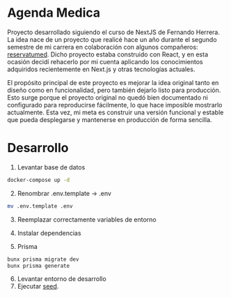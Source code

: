 # Agenda Medica
Proyecto desarrollado siguiendo el curso de NextJS de Fernando Herrera. La idea nace de un proyecto que realicé hace un año durante el segundo semestre de mi carrera en colaboración con algunos compañeros: [reservatumed](https://github.com/vcntttt/citas-medicas-react). Dicho proyecto estaba construido con React, y en esta ocasión decidí rehacerlo por mi cuenta aplicando los conocimientos adquiridos recientemente en Next.js y otras tecnologías actuales.

El propósito principal de este proyecto es mejorar la idea original tanto en diseño como en funcionalidad, pero también dejarlo listo para producción. Esto surge porque el proyecto original no quedó bien documentado ni configurado para reproducirse fácilmente, lo que hace imposible mostrarlo actualmente. Esta vez, mi meta es construir una versión funcional y estable que pueda desplegarse y mantenerse en producción de forma sencilla.

# Desarrollo

1. Levantar base de datos

```bash
docker-compose up -d
```

2. Renombrar .env.template -> .env
```bash
mv .env.template .env
```
3. Reemplazar correctamente variables de entorno

4. Instalar dependencias

5. Prisma
```bash
bunx prisma migrate dev
bunx prisma generate
```
6. Levantar entorno de desarrollo
7. Ejecutar [seed](http://localhost:3000/api/seed).
